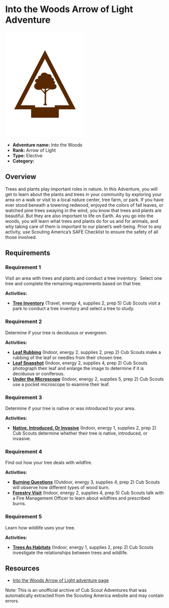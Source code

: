# Into the Woods Arrow of Light Adventure

![Into the Woods Arrow of Light adventure belt loop](images/into-the-woods.jpg)

- **Adventure name:** Into the Woods
- **Rank:** Arrow of Light
- **Type:** Elective
- **Category:** 

## Overview

Trees and plants play important roles in nature. In this Adventure, you will get to learn about the plants and trees in your community by exploring your area on a walk or visit to a local nature center, tree farm, or park. If you have ever stood beneath a towering redwood, enjoyed the colors of fall leaves, or watched pine trees swaying in the wind, you know that trees and plants are beautiful. But they are also important to life on Earth. As you go into the woods, you will learn what trees and plants do for us and for animals, and why taking care of them is important to our planet’s well-being. Prior to any activity, use Scouting America’s SAFE Checklist to ensure the safety of all those involved.

## Requirements

### Requirement 1

Visit an area with trees and plants and conduct a tree inventory.  Select one tree and complete the remaining requirements based on that tree.

**Activities:**

- **[Tree Inventory](https://www.scouting.org/cub-scout-activities/tree-inventory/)** (Travel, energy 4, supplies 2, prep 5)
  Cub Scouts visit a park to conduct a tree inventory and select a tree to study.

### Requirement 2

Determine if your tree is deciduous or evergreen.

**Activities:**

- **[Leaf Rubbing](https://www.scouting.org/cub-scout-activities/leaf-rubbing/)** (Indoor, energy 2, supplies 2, prep 2)
  Cub Scouts make a rubbing of the leaf or needles from their chosen tree.
- **[Leaf Snapshot](https://www.scouting.org/cub-scout-activities/leaf-snapshot/)** (Indoor, energy 2, supplies 4, prep 2)
  Cub Scouts photograph their leaf and enlarge the image to determine if it is deciduous or coniferous.
- **[Under the Microscope](https://www.scouting.org/cub-scout-activities/under-the-microscope/)** (Indoor, energy 2, supplies 5, prep 2)
  Cub Scouts use a pocket microscope to examine their leaf.

### Requirement 3

Determine if your tree is native or was introduced to your area.

**Activities:**

- **[Native, Introduced, Or Invasive](https://www.scouting.org/cub-scout-activities/native-introduced-or-invasive/)** (Indoor, energy 1, supplies 2, prep 2)
  Cub Scouts determine whether their tree is native, introduced, or invasive.

### Requirement 4

Find out how your tree deals with wildfire.

**Activities:**

- **[Burning Questions](https://www.scouting.org/cub-scout-activities/burning-questions/)** (Outdoor, energy 3, supplies 4, prep 2)
  Cub Scouts will observe how different types of wood burn.
- **[Forestry Visit](https://www.scouting.org/cub-scout-activities/forestry-visit/)** (Indoor, energy 2, supplies 4, prep 5)
  Cub Scouts talk with a Fire Management Officer to learn about wildfires and prescribed burns.

### Requirement 5

Learn how wildlife uses your tree.

**Activities:**

- **[Trees As Habitats](https://www.scouting.org/cub-scout-activities/trees-as-habitats/)** (Indoor, energy 1, supplies 2, prep 2)
  Cub Scouts investigate the relationships between trees and wildlife.


## Resources

- [Into the Woods Arrow of Light adventure page](https://www.scouting.org/cub-scout-adventures/into-the-woods/)

Note: This is an unofficial archive of Cub Scout Adventures that was automatically extracted from the Scouting America website and may contain errors.
